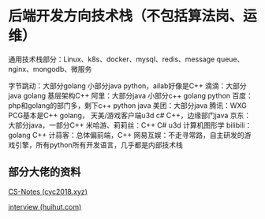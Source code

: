 # 后端开发方向技术栈（不包括算法岗、运维）

通用技术栈部分：Linux、k8s、docker、mysql、redis、message queue、nginx、mongodb、微服务

字节跳动：大部分golang 小部分java python，ailab好像是C++
滴滴：大部分java golang 基层架构C++
阿里：大部分java 小部分c++ golang python
百度：php和golang的部门多，剩下c++ python java
美团：大部分java
腾讯：WXG PCG基本是C++ golang， 天美/游戏客户端u3d c# C++，边缘部门java
京东：大部分java，一部分C++
米哈游、莉莉丝：C++ C# u3d 计算机图形学
bilibili：golang C++
计蒜客：总体偏前端，C++
网易互娱：不走寻常路，自主研发的游戏引擎，所有python所有开发语言，几乎都是内部技术栈



## 部分大佬的资料

[CS-Notes (cyc2018.xyz)](https://www.cyc2018.xyz/)

[interview (huihut.com)](https://interview.huihut.com/#/)

